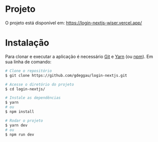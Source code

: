 # Projeto

O projeto está disponível em: https://login-nextjs-wiser.vercel.app/

# Instalação

Para clonar e executar a aplicação é necessário [Git](https://git-scm.com) e [Yarn](https://yarnpkg.com/) (ou [npm](http://npmjs.com)). Em sua linha de comando:

```bash
# Clone o repositório
$ git clone https://github.com/gdeggau/login-nextjs.git

# Acesse o diretório do projeto
$ cd login-nextjs/

# Instale as dependências
$ yarn
# ou
$ npm install

# Rodar o projeto
$ yarn dev
# ou
$ npm run dev
```
